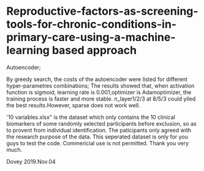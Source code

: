 # Reproductive-factors-as-screening-tools-for-chronic-conditions-in-primary-care-using-a-machine-learning based approach
Autoencoder;

By greedy search, the costs of the autoencoder were listed for different hyper-parametres combinations;
The results showed that, when activation function is sigmoid, learning rate is 0.001,optimizer is Adamoptimizer, the training process is faster and more stable. n_layer1/2/3 at 8/5/3 could yiled the best results.However, sparse does not work well.

'10 variables.xlsx" is the dataset which only contains the 10 clinical biomarkers of some randomly selected participants before exclusion, so as to provent from individual identification. The paticipants only agreed with the research purpose of the data. This seperated dataset is only for you guys to test the code. Commericial use is not permitted. Thank you very much.

Dovey
2019.Nov.04


